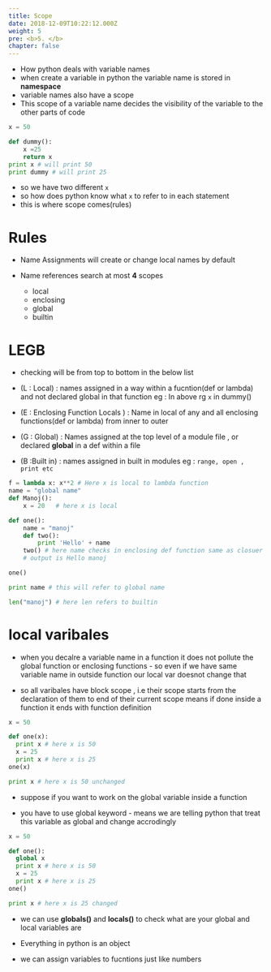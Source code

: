 ```yaml
---
title: Scope
date: 2018-12-09T10:22:12.000Z
weight: 5
pre: <b>5. </b>
chapter: false
---
```


- How python deals with variable names
- when create a variable in python the variable name is stored in **namespace**
- variable names also have a scope
- This scope of a variable name decides the visibility of the variable to the other parts of code

```python
x = 50

def dummy():
    x =25
    return x
print x # will print 50
print dummy # will print 25
```

- so we have two different `x`
- so how does python know what `x` to refer to in each statement
- this is where scope comes(rules)

# Rules

- Name Assignments will create or change local names by default
- Name references search at most **4** scopes

  - local
  - enclosing
  - global
  - builtin

# LEGB

- checking will be from top to bottom in the below list

- (L : Local) : names assigned in a way within a fucntion(def or lambda) and not declared global in that function eg : In above rg `x` in dummy()

- (E : Enclosing Function Locals ) : Name in local of any and all enclosing functions(def or lambda) from inner to outer
- (G : Global) : Names assigned at the top level of a module file , or declared **global** in a def within a file
- (B :Built in) : names assigned in built in modules eg : `range, open , print etc`

```python
f = lambda x: x**2 # Here x is local to lambda function
name = "global name"
def Manoj():
    x = 20   # here x is local

def one():
    name = "manoj"
    def two():
        print 'Hello' + name
    two() # here name checks in enclosing def function same as closuer in JSs
    # output is Hello manoj

one()

print name # this will refer to global name

len("manoj") # here len refers to builtin
```

# local varibales

- when you decalre a variable name in a function it does not pollute the global function or enclosing functions - so even if we have same variable name in outside function our local var doesnot change that

- so all varibales have block scope , i.e their scope starts from the declaration of them to end of their current scope means if done inside a function it ends with function definition

```python
x = 50

def one(x):
  print x # here x is 50
  x = 25
  print x # here x is 25
one(x)

print x # here x is 50 unchanged
```

- suppose if you want to work on the global variable inside a function

- you have to use global keyword - means we are telling python that treat this variable as global and change accrodingly

```python
x = 50

def one():
  global x
  print x # here x is 50
  x = 25
  print x # here x is 25
one()

print x # here x is 25 changed
```
- we can use __globals()__ and __locals()__ to check what are your global and local variables are

- Everything in python is an object
- we can assign variables to fucntions just like numbers
